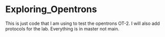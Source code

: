 # Exploring_Opentrons
This is just code that I am using to test the opentrons OT-2. I will also add protocols for the lab.
Everything is in master not main.
